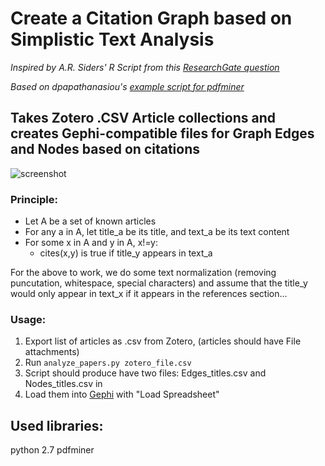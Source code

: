 # Create a Citation Graph based on Simplistic Text Analysis

_Inspired by A.R. Siders' R Script from this [ResearchGate question]( https://www.researchgate.net/post/Is_there_any_recommended_software_to_visualise_articles_papers_references_when_conducting_a_systematic_review_or_meta-analysis )_

_Based on dpapathanasiou's [example script for pdfminer](https://github.com/dpapathanasiou/pdfminer-layout-scanner)_

## Takes Zotero .CSV Article collections and creates Gephi-compatible files for Graph Edges and Nodes based on citations


![screenshot]( https://github.com/jaks6/citation_map/blob/master/screenshot_map.png )

### Principle:
* Let A be a set of known articles
* For any a in A, let title_a be its title, and text_a be its text content
* For some x in A and y in A, x!=y:
    * cites(x,y) is true if title_y appears in  text_a

For the above to work, we do some text normalization (removing puncutation, whitespace, special characters) and assume that
the title_y would only appear in text_x if it appears in the references section...

### Usage:
1. Export list of articles as .csv from Zotero, (articles should have File attachments)
2. Run `analyze_papers.py zotero_file.csv`
3. Script should produce have two files: Edges_titles.csv and Nodes_titles.csv in
4. Load them into [Gephi](https://gephi.org) with "Load Spreadsheet"


## Used libraries:
python 2.7
pdfminer

